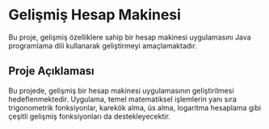 # Gelişmiş Hesap Makinesi

Bu proje, gelişmiş özelliklere sahip bir hesap makinesi uygulamasını Java programlama dili kullanarak geliştirmeyi amaçlamaktadır.

## Proje Açıklaması

Bu projede, gelişmiş bir hesap makinesi uygulamasının geliştirilmesi hedeflenmektedir. Uygulama, temel matematiksel işlemlerin yanı sıra trigonometrik fonksiyonlar, karekök alma, üs alma, logaritma hesaplama gibi çeşitli gelişmiş fonksiyonları da destekleyecektir.

